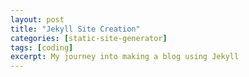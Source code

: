 ```yaml
---
layout: post
title: "Jekyll Site Creation"
categories: [static-site-generator]
tags: [coding]
excerpt: My journey into making a blog using Jekyll
---
```


